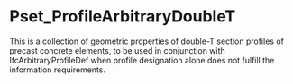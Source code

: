 # Pset_ProfileArbitraryDoubleT

This is a collection of geometric properties of double-T section profiles of precast concrete elements, to be used in conjunction with IfcArbitraryProfileDef when profile designation alone does not fulfill the information requirements.
